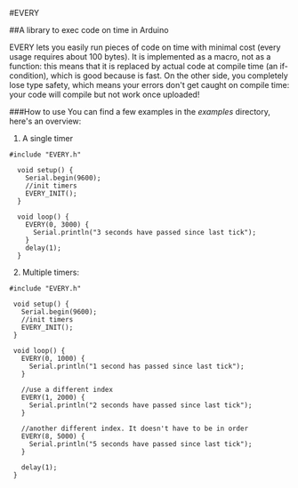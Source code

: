 #EVERY

##A library to exec code on time in Arduino

EVERY lets you easily run pieces of code on time with minimal cost (every usage requires about 100 bytes). It is implemented as a macro, not as a function: this means that it is replaced by actual code at compile time (an if-condition), which is good because is fast. On the other side, you completely lose type safety, which means your errors don't get caught on compile time: your code will compile but not work once uploaded!

###How to use
You can find a few examples in the *examples* directory, here's an overview:

 1. A single timer
 <pre><code>#include "EVERY.h"

  void setup() {
    Serial.begin(9600);
    //init timers
    EVERY_INIT();
  }

  void loop() {  
    EVERY(0, 3000) {
      Serial.println("3 seconds have passed since last tick");
    }
    delay(1);
  }</code></pre>
  
 2. Multiple timers:
 <pre><code>#include "EVERY.h"

 void setup() {
   Serial.begin(9600);
   //init timers
   EVERY_INIT();
 }

 void loop() {  
   EVERY(0, 1000) {
     Serial.println("1 second has passed since last tick");
   }
  
   //use a different index
   EVERY(1, 2000) {
     Serial.println("2 seconds have passed since last tick");
   }
   
   //another different index. It doesn't have to be in order
   EVERY(8, 5000) {
     Serial.println("5 seconds have passed since last tick");
   }
   
   delay(1);
 }</code></pre>
